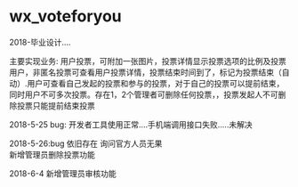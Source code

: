 # wx_voteforyou
2018-毕业设计....

主要实现业务:
   用户投票，可附加一张图片，投票详情显示投票选项的比例及投票用户，非匿名投票可查看用户投票详情，投票结束时间到了，标记为投票结束（自动）.用户可查看自己发起的投票和参与的投票，对于自己的投票可以提前结束，同时用户不可多次投票。存在1，2个管理者可删除任何投票，，投票发起人不可删除投票只能提前结束投票

2018-5-25 bug: 开发者工具使用正常....手机端调用接口失败.....未解决

2018-5-26:bug 依旧存在 询问官方人员无果   
新增管理员删除投票功能

2018-6-4 新增管理员审核功能
